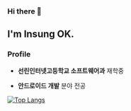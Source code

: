 ### Hi there 👋 


## I'm Insung OK.


### Profile

* __선린인터넷고등학교 소프트웨어과__ 재학중

* __안드로이드 개발__ 분야 전공


[![Top Langs](https://github-readme-stats.vercel.app/api/top-langs/?username=inseong04&layout=compact)](https://github.com/anuraghazra/github-readme-stats)
